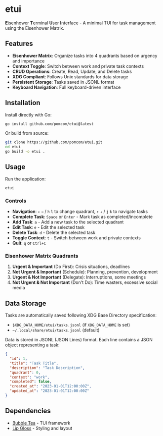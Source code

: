 # etui

**E**isenhower **T**erminal **U**ser **I**nterface - A minimal TUI for task management using the Eisenhower Matrix.

## Features

- **Eisenhower Matrix**: Organize tasks into 4 quadrants based on urgency and importance
- **Context Toggle**: Switch between work and private task contexts  
- **CRUD Operations**: Create, Read, Update, and Delete tasks
- **XDG Compliant**: Follows Unix standards for data storage
- **Persistent Storage**: Tasks saved in JSONL format
- **Keyboard Navigation**: Full keyboard-driven interface

## Installation

Install directly with Go:
```bash
go install github.com/pomcom/etui@latest
```

Or build from source:
```bash
git clone https://github.com/pomcom/etui.git
cd etui
go build -o etui .
```

## Usage

Run the application:
```bash
etui
```

### Controls

- **Navigation**: `←` `→` / `h` `l` to change quadrant, `↑` `↓` / `j` `k` to navigate tasks
- **Complete Task**: `Space` or `Enter` - Mark task as completed/incomplete
- **Add Task**: `a` - Add a new task to the selected quadrant
- **Edit Task**: `e` - Edit the selected task
- **Delete Task**: `d` - Delete the selected task
- **Toggle Context**: `t` - Switch between work and private contexts
- **Quit**: `q` or `Ctrl+C`

### Eisenhower Matrix Quadrants

1. **Urgent & Important** (Do First): Crisis situations, deadlines
2. **Not Urgent & Important** (Schedule): Planning, prevention, development
3. **Urgent & Not Important** (Delegate): Interruptions, some meetings
4. **Not Urgent & Not Important** (Don't Do): Time wasters, excessive social media

## Data Storage

Tasks are automatically saved following XDG Base Directory specification:
- `$XDG_DATA_HOME/etui/tasks.jsonl` (if `XDG_DATA_HOME` is set)  
- `~/.local/share/etui/tasks.jsonl` (default)

Data is stored in JSONL (JSON Lines) format. Each line contains a JSON object representing a task:

```json
{
  "id": 1,
  "title": "Task Title",
  "description": "Task Description",
  "quadrant": 0,
  "context": "work",
  "completed": false,
  "created_at": "2023-01-01T12:00:00Z",
  "updated_at": "2023-01-01T12:00:00Z"
}
```

## Dependencies

- [Bubble Tea](https://github.com/charmbracelet/bubbletea) - TUI framework
- [Lip Gloss](https://github.com/charmbracelet/lipgloss) - Styling and layout